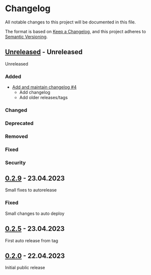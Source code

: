 # Changelog
All notable changes to this project will be documented in this file.

The format is based on [Keep a Changelog](https://keepachangelog.com/en/1.1.0/),
and this project adheres to [Semantic Versioning](https://semver.org/spec/v2.0.0.html).
 
## [Unreleased] - Unreleased
Unreleased
 
### Added
- [Add and maintain changelog #4](https://github.com/MoQuEs/smtp_client/issues/4)
  - Add changelog
  - Add older releases/tags
 
### Changed
 
### Deprecated
 
### Removed
 
### Fixed
 
### Security

 
## [0.2.9] - 23.04.2023
Small fixes to autorelease
 
### Fixed
Small changes to auto deploy
 

## [0.2.5] - 23.04.2023
First auto release from tag
 

## [0.2.0] - 22.04.2023
Initial public release


[unreleased]: https://github.com/MoQuEs/smtp_client/compare/v0.2.9...HEAD
[0.2.9]: https://github.com/MoQuEs/smtp_client/compare/v0.2.5...v0.2.9
[0.2.5]: https://github.com/MoQuEs/smtp_client/compare/v0.2.0...v0.2.5
[0.2.0]: https://github.com/MoQuEs/smtp_client/compare/v0.0.0...v0.2.0
